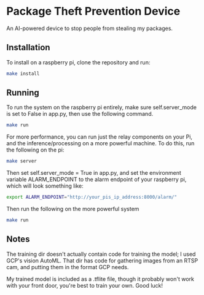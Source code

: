 # Package Theft Prevention Device
An AI-powered device to stop people from stealing my packages.

## Installation
To install on a raspberry pi, clone the repository and run:
```bash
make install
```

## Running
To run the system on the raspberry pi entirely, make sure self.server_mode is set to False in app.py, then use the following command.

```bash
make run
```

For more performance, you can run just the relay components on your Pi, and the inference/processing on a more powerful machine. To do this, run the following on the pi:

```bash
make server
```

Then set self.server_mode = True in app.py, and set the environment variable ALARM_ENDPOINT to the alarm endpoint of your raspberry pi, which will look something like:

```bash
export ALARM_ENDPOINT="http://your_pis_ip_address:8000/alarm/"
```

Then run the following on the more powerful system

```bash
make run
```

## Notes
The training dir doesn't actually contain code for training the model; I used GCP's vision AutoML. That dir has code for gathering images from an RTSP cam, and putting them in the format GCP needs.

My trained model is included as a .tflite file, though it probably won't work with your front door, you're best to train your own. Good luck!
